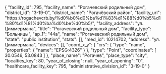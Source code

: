 {
    "facility_id": 795,
    "facility_name": "Рогачевский родильный дом",
    "district_id": "3-19-0",
    "district_name": "Рогачёвский район",
    "facility_url": "https:\/\/rogachevcrb.by\/%d0%b0%d0%ba%d1%83%d1%88%d0%b5%d1%80%d1%81%d0%ba%d0%be%d0%b5\/",
    "facility_address": "ул. Циммермана",
    "title": "Рогачевский родильный дом",
    "facility_type": "Больницы",
    "ap_1": "44а",
    "name": "Рогачевский родильный дом",
    "state": "public institution",
    "stats": [],
    "med_id": 10214702,
    "address": "ул. Циммермана",
    "devices": [],
    "coord_x_y": {
        "crs": {
            "type": "name",
            "properties": {
                "name": "EPSG:4326"
            }
        },
        "type": "Point",
        "coordinates": [
            30.0546,
            53.0843
        ]
    },
    "place_name": "Рогачев",
    "place_type": "city",
    "localties_key": 80,
    "year_of_closing": null,
    "year_of_opening": "0",
    "healthcare_facility_key": 795,
    "administrative_division_id": "3-19-0"
}